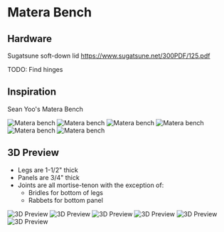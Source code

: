 # Matera Bench

## Hardware

Sugatsune soft-down lid
<https://www.sugatsune.net/300PDF/125.pdf>

TODO: Find hinges

## Inspiration

Sean Yoo's Matera Bench

![Matera bench](./Images/Inspiration/Matera%20Bench%201.jpg)
![Matera bench](./Images/Inspiration/Matera%20Bench%202.jpg)
![Matera bench](./Images/Inspiration/Matera%20Bench%203.jpg)
![Matera bench](./Images/Inspiration/Matera%20Bench%204.jpg)
![Matera bench](./Images/Inspiration/Matera%20Bench%205.jpg)
![Matera bench](./Images/Inspiration/Matera%20Bench%206.jpg)

## 3D Preview

- Legs are 1-1/2" thick
- Panels are 3/4" thick
- Joints are all mortise-tenon with the exception of:
  - Bridles for bottom of legs
  - Rabbets for bottom panel

![3D Preview](./Images/Preview/Bench.jpg)
![3D Preview](./Images/Preview/Bench%20with%20lid%20removed.jpg)
![3D Preview](./Images/Preview/Panel%20tenons%201.jpg)
![3D Preview](./Images/Preview/Panel%20tenons%202.jpg)
![3D Preview](./Images/Preview/Side%20x-ray%201.jpg)
![3D Preview](./Images/Preview/Side%20x-ray%202.jpg)